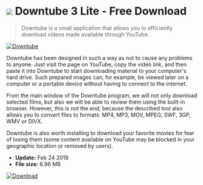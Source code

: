 # ![](https://cdn.softexe.net/static/icon/win.gif) Downtube 3 Lite - Free Download

> Downtube is a small application that allows you to efficiently download videos made available through YouTube.

[![Downtube](https://gallery.dpcdn.pl/imgc/Tools/89909/g_-_420x350_1.5_-_x1158870e-c3a4-498a-b0a6-9e4df47e0ad2.jpg)](https://softexe.net/win/internet/file-downloader/downtube:aRdg.html)

Downtube has been designed in such a way as not to cause any problems to anyone. Just visit the page on YouTube, copy the video link, and then paste it into Downtube to start downloading material to your computer's hard drive. Such prepared images can, for example, be viewed later on a computer or a portable device without having to connect to the internet.
 
 From the main window of the Downtube program, we will not only download selected films, but also we will be able to review them using the built-in browser. However, this is not the end, because the described tool also allows you to convert files to formats: MP4, MP3, MOV, MPEG, SWF, 3GP, WMV or DIVX.
 
 Downtube is also worth installing to download your favorite movies for fear of losing them (some content available on YouTube may be blocked in your geographic location or removed by users).


- **Update:** Feb 24 2019
- **File size:** 6.96 MB

[![Download](https://cdn.softexe.net/static/img/download.png)](https://softexe.net/win/internet/file-downloader/downtube:aRdg.html)

